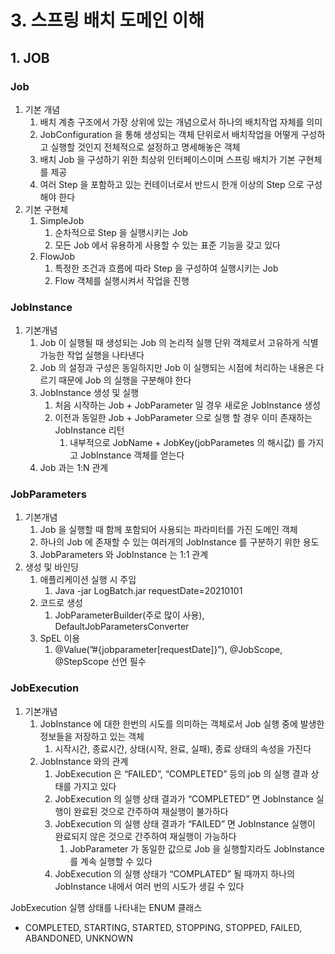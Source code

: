 # 3. 스프링 배치 도메인 이해
## 1. JOB

### Job

1. 기본 개념
    1. 배치 계층 구조에서 가장 상위에 있는 개념으로서 하나의 배치작업 자체를 의미
    2. JobConfiguration 을 통해 생성되는 객체 단위로서 배치작업을 어떻게 구성하고 실행할 것인지 전체적으로 설정하고 명세해놓은 객체
    3. 배치 Job 을 구성하기 위한 최상위 인터페이스이며 스프링 배치가 기본 구현체를 제공
    4. 여러 Step 을 포함하고 있는 컨테이너로서 반드시 한개 이상의 Step 으로 구성해야 한다
2. 기본 구현체
    1. SimpleJob
        1. 순차적으로 Step 을 실행시키는 Job
        2. 모든 Job 에서 유용하게 사용할 수 있는 표준 기능을 갖고 있다
    2. FlowJob
        1. 특정한 조건과 흐름에 따라 Step 을 구성하여 실행시키는 Job
        2. Flow 객체를 실행시켜서 작업을 진행

### JobInstance

1. 기본개념
    1. Job 이 실행될 때 생성되는 Job 의 논리적 실행 단위 객체로서 고유하게 식별 가능한 작업 실행을 나타낸다
    2. Job 의 설정과 구성은 동일하지만 Job 이 실행되는 시점에 처리하는 내용은 다르기 때문에 Job 의 실행을 구분해야 한다
    3. JobInstance 생성 및 실행
        1. 처음 시작하는 Job + JobParameter 일 경우 새로운 JobInstance 생성
        2. 이전과 동일한 Job + JobParameter 으로 실행 할 경우 이미 존재하는 JobInstance 리턴
            1. 내부적으로 JobName + JobKey(jobParametes 의 해시값) 를 가지고 JobInstance 객체를 얻는다
    4. Job 과는 1:N 관계

### JobParameters

1. 기본개념
    1. Job 을 실행할 때 함께 포함되어 사용되는 파라미터를 가진 도메인 객체
    2. 하나의 Job 에 존재할 수 있는 여러개의 JobInstance 를 구분하기 위한 용도
    3. JobParameters 와 JobInstance 는 1:1 관계
2. 생성 및 바인딩
    1. 애플리케이션 실행 시 주입
        1. Java -jar LogBatch.jar requestDate=20210101
    2. 코드로 생성
        1. JobParameterBuilder(주로 많이 사용), DefaultJobParametersConverter
    3. SpEL 이용
        1. @Value(”#{jobparameter[requestDate]}”), @JobScope, @StepScope 선언 필수

### JobExecution

1. 기본개념
    1. JobInstance 에 대한 한번의 시도를 의미하는 객체로서 Job 실행 중에 발생한 정보들을 저장하고 있는 객체
        1. 시작시간, 종료시간, 상태(시작, 완료, 실패), 종료 상태의 속성을 가진다
    2. JobInstance 와의 관계
        1. JobExecution 은 “FAILED”, “COMPLETED” 등의 job 의 실행 결과 상태를 가지고 있다
        2. JobExecution 의 실행 상태 결과가 “COMPLETED” 면 JobInstance 실행이 완료된 것으로 간주하여 재실행이 불가하다
        3. JobExecution 의 실행 상태 결과가 “FAILED” 면 JobInstance 실행이 완료되지 않은 것으로 간주하여 재실행이 가능하다
            1. JobParameter 가 동일한 값으로 Job 을 실행할지라도 JobInstance 를 계속 실행할 수 있다
        4. JobExecution 의 실행 상태가 “COMPLATED” 될 때까지 하나의 JobInstance 내에서 여러 번의 시도가 생길 수 있다

JobExecution 실행 상태를 나타내는 ENUM 클래스</br>
- COMPLETED, STARTING, STARTED, STOPPING, STOPPED, FAILED, ABANDONED, UNKNOWN
